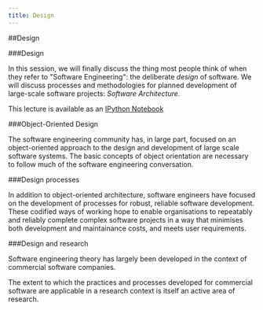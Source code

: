 ```yaml
---
title: Design
---
```


##Design

###Design

In this session, we will finally discuss the thing most people think of when they refer to "Software Engineering": the deliberate *design* of software.
We will discuss processes and methodologies for planned development of large-scale software projects: *Software Architecture*.

This lecture is available as an [IPython Notebook](http://nbviewer.ipython.org/url/development.rc.ucl.ac.uk/training/engineering/session06/python/session06.ipynb)

###Object-Oriented Design

The software engineering community has, in large part, focused on an object-oriented approach to the design and development of large scale software systems.
The basic concepts of object orientation are necessary to follow much of the software engineering conversation.

###Design processes

In addition to object-oriented architecture, software engineers have focused on the development of processes for robust, reliable software development. 
These codified ways of working hope to enable organisations to repeatably and reliably complete complex software projects in a way that minimises both development 
and maintainance costs, and meets user requirements.

###Design and research

Software engineering theory has largely been developed in the context of commercial software companies.

The extent to which the practices and processes developed for commercial software are applicable in a research context is itself an active area of research.
